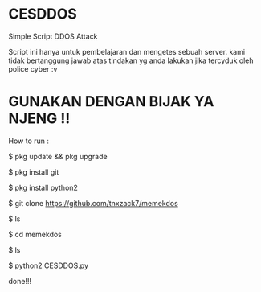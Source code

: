 # CESDDOS
Simple Script DDOS Attack

Script ini hanya untuk pembelajaran dan mengetes sebuah server.
kami tidak bertanggung jawab atas tindakan yg anda lakukan jika tercyduk oleh police cyber :v

# GUNAKAN DENGAN BIJAK YA NJENG !!

How to run :

$ pkg update && pkg upgrade

$ pkg install git

$ pkg install python2

$ git clone https://github.com/tnxzack7/memekdos

$ ls

$ cd memekdos

$ ls

$ python2 CESDDOS.py

done!!!
